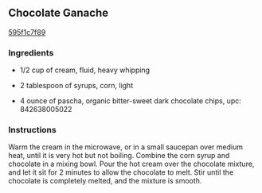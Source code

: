 ## Chocolate Ganache

[595f1c7f89](http://www.epicurious.com/recipes/food/views/chocolate-ganache-375411)

### Ingredients

 - 1/2 cup of cream, fluid, heavy whipping

 - 2 tablespoon of syrups, corn, light

 - 4 ounce of pascha, organic bitter-sweet dark chocolate chips, upc: 842638005022

### Instructions

Warm the cream in the microwave, or in a small saucepan over medium heat, until it is very hot but not boiling. Combine the corn syrup and chocolate in a mixing bowl. Pour the hot cream over the chocolate mixture, and let it sit for 2 minutes to allow the chocolate to melt. Stir until the chocolate is completely melted, and the mixture is smooth.